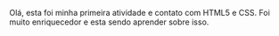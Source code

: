 Olá, esta foi minha primeira atividade e contato com HTML5 e CSS. Foi muito enriquecedor e esta sendo aprender sobre isso.